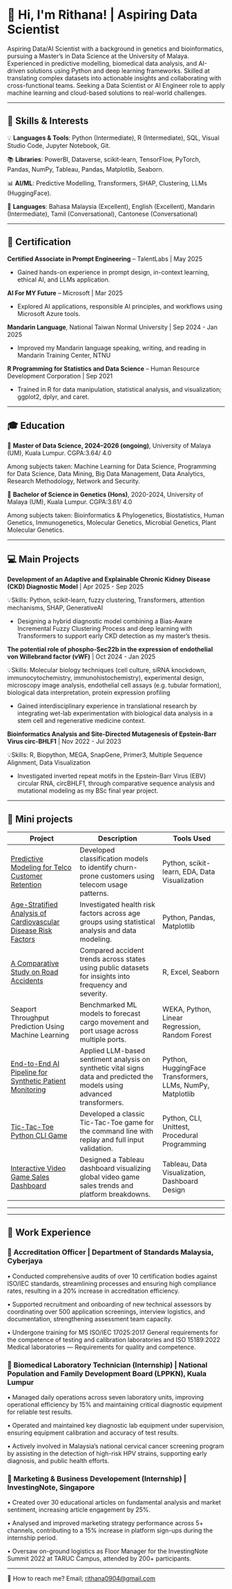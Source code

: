 # 👋 Hi, I'm Rithana! | Aspiring Data Scientist  

Aspiring Data/AI Scientist with a background in genetics and bioinformatics, pursuing a Master’s in Data Science at the University of Malaya. 
Experienced in predictive modelling, biomedical data analysis, and AI-driven solutions using Python and deep learning frameworks. 
Skilled at translating complex datasets into actionable insights and collaborating with cross-functional teams. 
Seeking a Data Scientist or AI Engineer role to apply machine learning and cloud-based solutions to real-world challenges.

---
## 🔬 Skills & Interests  
💡 **Languages & Tools**: Python (Intermediate), R (Intermediate), SQL, Visual Studio Code, Jupyter Notebook, Git.

📚 **Libraries**: PowerBI, Dataverse, scikit-learn, TensorFlow, PyTorch, Pandas, NumPy, Tableau, Pandas, Matplotlib, Seaborn.

📊 **AI/ML**: Predictive Modelling, Transformers, SHAP, Clustering, LLMs (HuggingFace).

🌱 **Languages**: Bahasa Malaysia (Excellent), English (Excellent), Mandarin (Intermediate), Tamil (Conversational), Cantonese (Conversational)

---
## 📜 Certification

**Certified Associate in Prompt Engineering** – TalentLabs | May 2025
-	Gained hands-on experience in prompt design, in-context learning, ethical AI, and LLMs application.
  
**AI For MY Future** – Microsoft | Mar 2025
-	Explored AI applications, responsible AI principles, and workflows using Microsoft Azure tools.
  
**Mandarin Language**, National Taiwan Normal University | Sep 2024 - Jan 2025
- Improved my Mandarin language speaking, writing, and reading in Mandarin Training Center, NTNU
  
**R Programming for Statistics and Data Science** – Human Resource Development Corporation | Sep 2021
-	Trained in R for data manipulation, statistical analysis, and visualization; ggplot2, dplyr, and caret.

---
## 🎓 Education  
📍 **Master of Data Science, 2024–2026 (ongoing)**, University of Malaya (UM), Kuala Lumpur. 
CGPA:3.64/ 4.0

Among subjects taken: Machine Learning for Data Science, Programming for Data Science, Data Mining, Big Data Management, Data Analytics, Research Methodology, Network and Security.

📍 **Bachelor of Science in Genetics (Hons)**, 2020-2024, University of Malaya (UM), Kuala Lumpur.
CGPA:3.61/ 4.0

Among subjects taken: Bioinformatics & Phylogenetics, Biostatistics, Human Genetics, Immunogenetics, Molecular Genetics, Microbial Genetics, Plant Molecular Genetics.

---

## 💻 Main Projects

**Development of an Adaptive and Explainable Chronic Kidney Disease (CKD) Diagnostic Model** | Apr 2025 - Sep 2025

💡Skills: Python, scikit-learn, fuzzy clustering, Transformers, attention mechanisms, SHAP, GenerativeAI
-	Designing a hybrid diagnostic model combining a Bias-Aware Incremental Fuzzy Clustering Process and deep learning with Transformers to support early CKD detection as my master’s thesis.

**The potential role of phospho-Sec22b in the expression of endothelial von Willebrand factor (vWF)** | Oct 2024 - Jan 2025

💡Skills: Molecular biology techniques (cell culture, siRNA knockdown, immunocytochemistry, immunohistochemistry), experimental design, microscopy image analysis, endothelial cell assays (e.g. tubular formation), biological data interpretation, protein expression profiling
- Gained interdisciplinary experience in translational research by integrating wet-lab experimentation with biological data analysis in a stem cell and regenerative medicine context.
  
**Bioinformatics Analysis and Site-Directed Mutagenesis of Epstein-Barr Virus circ-BHLF1** | Nov 2022 - Jul 2023

💡Skills: R, Biopython, MEGA, SnapGene, Primer3, Multiple Sequence Alignment, Data Visualization
- Investigated inverted repeat motifs in the Epstein-Barr Virus (EBV) circular RNA, circBHLF1, through comparative sequence analysis and mutational modeling as my BSc final year project. 

---
## 💼 Mini projects

| Project                                                                                                                                                      | Description                                                                                            | Tools Used                                                |
| ------------------------------------------------------------------------------------------------------------------------------------------------------------ | ------------------------------------------------------------------------------------------------------ | --------------------------------------------------------- |
| [Predictive Modeling for Telco Customer Retention](https://colab.research.google.com/drive/1IshkmsInWMMLyNWzzoCASvF4-zlcK2V7?usp=sharing)                    | Developed classification models to identify churn-prone customers using telecom usage patterns.        | Python, scikit-learn, EDA, Data Visualization             |
| [Age-Stratified Analysis of Cardiovascular Disease Risk Factors](https://colab.research.google.com/drive/1WNjDXY96sAmZIFt_i2HUlg45NbOkmNrR?usp=sharing)      | Investigated health risk factors across age groups using statistical analysis and data modeling.       | Python, Pandas, Matplotlib                                |
| [A Comparative Study on Road Accidents](https://colab.research.google.com/drive/18hw1NfIoZ1Q5ld7D9Yz7UATqzfLg5UXZ?usp=sharing)                               | Compared accident trends across states using public datasets for insights into frequency and severity. | R, Excel, Seaborn                                         |
| Seaport Throughput Prediction Using Machine Learning                                                                                                         | Benchmarked ML models to forecast cargo movement and port usage across multiple ports.                 | WEKA, Python, Linear Regression, Random Forest            |
| [End-to-End AI Pipeline for Synthetic Patient Monitoring](https://colab.research.google.com/drive/1qM9KHl45F-RIxHhZ3deN9Lb08r4rRmOk?usp=sharing) | Applied LLM-based sentiment analysis on synthetic vital signs data and predicted the models using advanced transformers.      | Python, HuggingFace Transformers, LLMs, NumPy, Matplotlib |
| [Tic-Tac-Toe Python CLI Game](https://github.com/YOUR_USERNAME/tic-tac-toe-python)                                                                           | Developed a classic Tic-Tac-Toe game for the command line with replay and full input validation.       | Python, CLI, Unittest, Procedural Programming             |
| [Interactive Video Game Sales Dashboard](https://public.tableau.com/app/profile/rithana.g/viz/finalresult_17480256431550/Dashboard3)                         | Designed a Tableau dashboard visualizing global video game sales trends and platform breakdowns.       | Tableau, Data Visualization, Dashboard Design             |

---
---
## 💼 Work Experience  

### 🔹 Accreditation Officer | Department of Standards Malaysia, Cyberjaya
•	 Conducted comprehensive audits of over 10 certification bodies against ISO/IEC standards, streamlining processes and ensuring high compliance rates, resulting in a 20% increase in accreditation efficiency.

•	 Supported recruitment and onboarding of new technical assessors by coordinating over 500 application screenings, interview logistics, and documentation, strengthening assessment team capacity. 

•	 Undergone training for MS ISO/IEC 17025:2017 General requirements for the competence of testing and calibration laboratories and ISO 15189:2022 Medical laboratories — Requirements for quality and competence.
 

### 🔹 Biomedical Laboratory Technician (Internship) | National Population and Family Development Board (LPPKN), Kuala Lumpur
• Managed daily operations across seven laboratory units, improving operational efficiency by 15% and maintaining critical diagnostic equipment for reliable test results.

• Operated and maintained key diagnostic lab equipment under supervision, ensuring equipment calibration and accuracy of test results.

• Actively involved in Malaysia’s national cervical cancer screening program by assisting in the detection of high-risk HPV strains, supporting early diagnosis, and public health efforts.

### 🔹 Marketing & Business Developement (Internship) | InvestingNote, Singapore
• Created over 30 educational articles on fundamental analysis and market sentiment, increasing article engagement by 25%.

• Analysed and improved marketing strategy performance across 5+ channels, contributing to a 15% increase in platform sign-ups during the internship period.

• Oversaw on-ground logistics as Floor Manager for the InvestingNote Summit 2022 at TARUC Campus, attended by 200+ participants.

---

📌 How to reach me? Email; rithana0904@gmail.com
